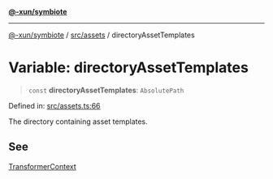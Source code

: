 [**@-xun/symbiote**](../../../README.md)

***

[@-xun/symbiote](../../../README.md) / [src/assets](../README.md) / directoryAssetTemplates

# Variable: directoryAssetTemplates

> `const` **directoryAssetTemplates**: `AbsolutePath`

Defined in: [src/assets.ts:66](https://github.com/Xunnamius/symbiote/blob/d3ba681e901541a46f90d6c5430608fbfc28926c/src/assets.ts#L66)

The directory containing asset templates.

## See

[TransformerContext](../type-aliases/TransformerContext.md)

